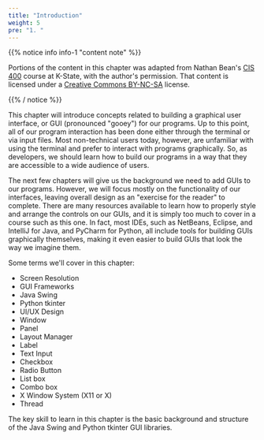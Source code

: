 ```yaml
---
title: "Introduction"
weight: 5
pre: "1. "
---
```


{{% notice info info-1 "content note" %}}

Portions of the content in this chapter was adapted from Nathan Bean's [CIS 400](https://textbooks.cs.ksu.edu/cis400/2-desktop-development/) course at K-State, with the author's permission. That content is licensed under a [Creative Commons BY-NC-SA](https://creativecommons.org/licenses/by-nc-sa/4.0/) license.

{{% / notice %}}

This chapter will introduce concepts related to building a graphical user interface, or GUI (pronounced "gooey") for our programs. Up to this point, all of our program interaction has been done either through the terminal or via input files. Most non-technical users today, however, are unfamiliar with using the terminal and prefer to interact with programs graphically. So, as developers, we should learn how to build our programs in a way that they are accessible to a wide audience of users.

The next few chapters will give us the background we need to add GUIs to our programs. However, we will focus mostly on the functionality of our interfaces, leaving overall design as an "exercise for the reader" to complete. There are many resources available to learn how to properly style and arrange the controls on our GUIs, and it is simply too much to cover in a course such as this one. In fact, most IDEs, such as NetBeans, Eclipse, and IntelliJ for Java, and PyCharm for Python, all include tools for building GUIs graphically themselves, making it even easier to build GUIs that look the way we imagine them.

Some terms we'll cover in this chapter:

* Screen Resolution
* GUI Frameworks
* Java Swing
* Python tkinter
* UI/UX Design
* Window
* Panel
* Layout Manager
* Label
* Text Input
* Checkbox
* Radio Button
* List box
* Combo box
* X Window System (X11 or X)
* Thread

The key skill to learn in this chapter is the basic background and structure of the Java Swing and Python tkinter GUI libraries. 
